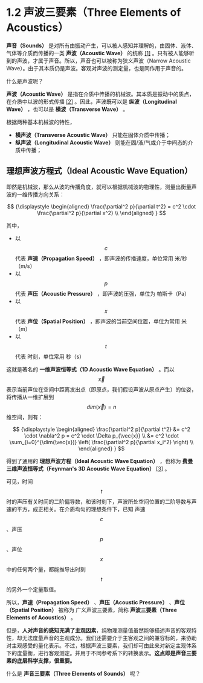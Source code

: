 
# 1.2 声波三要素（Three Elements of Acoustics）

**声音（Sounds）** 是对所有由振动产生，可以被人感知并理解的，由固体、液体、气体等介质而传播的一类 **声波（Acoustic Wave）** 的统称 [\[1\]][ref] 。只有被人能够听到的声波，才属于声音。所以，声音也可以被称为狭义声波（Narrow Acoustic Wave）。由于其本质仍是声波。客观对声波的测定量，也是同作用于声音的。

什么是声波呢？

**声波（Acoustic Wave）** 是指在介质中传播的机械波。其本质是振动中的质点，在介质中以波的形式传播 [\[2\]][ref] 。因此，声波既可以是 **纵波（Longitudinal Wave）** ，也可以是 **横波（Transverse Wave）** 。

根据两种基本机械波的特性，
- **横声波（Transverse Acoustic Wave）** 只能在固体介质中传播；
- **纵声波（Longitudinal Acoustic Wave）** 则能在固/液/气或介于中间态的介质中传播；

## **理想声波方程式（Ideal Acoustic Wave Equation）**

即然是机械波，那么从波的传播角度，就可以根据机械波的物理性，测量出衡量声波的一维传播方向关系：

$$
{\displaystyle 
 \begin{aligned}
   \frac{\partial^2 p}{\partial t^2} = c^2 \cdot \frac{\partial^2 p}{\partial x^2} \\
 \end{aligned}
}
$$

其中，
- 以 $$c$$ 代表 **声速（Propagation Speed）** ，即声波的传播速度，单位常用 米/秒（m/s）
- 以 $$p$$ 代表 **声压（Acoustic Pressure）** ，即声波的压强，单位为 帕斯卡（Pa）
- 以 $$x$$ 代表 **声位（Spatial Position）** ，即声波的当前空间位置，单位为常用 米（m）
- 以 $$t$$ 代表 时刻，单位常用 秒（s）

这就是著名的 **一维声波恒等式（1D Acoustic Wave Equation）** 。而以 $$\vec{x}$$ 表示当前声位在空间中距离发出点（即原点，我们假设声波从原点产生）的位姿，将传播从一维扩展到 $$dim(\vec{x}) = n$$ 维空间，则有：

$$
{\displaystyle 
 \begin{aligned}
   \frac{\partial^2 p}{\partial t^2} 
        &= c^2 \cdot \nabla^2 p = c^2 \cdot \Delta p_{\vec{x}} \\
        &= c^2 \cdot \sum_{i=0}^{\dim(\vec{x})} \left( \frac{\partial^2 p}{\partial x_i^2} \right) \\
 \end{aligned}
}
$$

得到了通用的 **理想声波方程（Ideal Acoustic Wave Equation）** ，也称为 **费曼三维声波恒等式（Feynman's 3D Acoustic Wave Equation）** [\[3\]][ref] 。

可见，时间 $$t$$ 时的声压有关时间的二阶偏导数，和该时刻下，声波所处空间位置的二阶导数与声速的平方，成正相关。在介质均匀的理想条件下，已知 声速 $$c$$ 、声压 $$p$$ 、声位 $$x$$ 中的任何两个量，都能推导出时刻 $$t$$ 的另外一个定量取值。

所以，**声速（Propagation Speed）** 、**声压（Acoustic Pressure）** 、**声位（Spatial Position）** 被称为 广义声波三要素，简称 **声波三要素（Three Elements of Acoustics）** 。

但是，**人对声音的感知充满了主观因素**，纯物理测量值虽然能够描述声音的客观特性，却无法度量声音的主观成分。我们还需要介于主客观之间的兼容标的，来协助对主观感受的量化表示。不过，根据声波三要素，我们却可由此来对新定主观体系下的度量衡，进行客观测定。并用于不同参考系下的转换表示。**这点即是声音三要素的底层科学支撑，很重要。**

什么是 **声音三要素（Three Elements of Sounds）** 呢？


[ref]: References_1.md